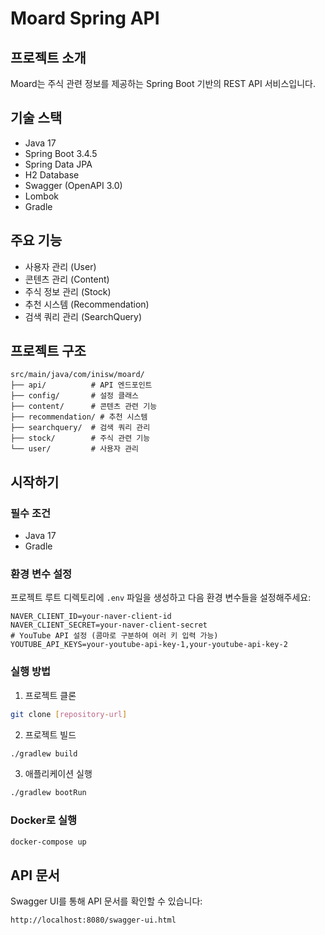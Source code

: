 # Moard Spring API

## 프로젝트 소개
Moard는 주식 관련 정보를 제공하는 Spring Boot 기반의 REST API 서비스입니다.

## 기술 스택
- Java 17
- Spring Boot 3.4.5
- Spring Data JPA
- H2 Database
- Swagger (OpenAPI 3.0)
- Lombok
- Gradle

## 주요 기능
- 사용자 관리 (User)
- 콘텐츠 관리 (Content)
- 주식 정보 관리 (Stock)
- 추천 시스템 (Recommendation)
- 검색 쿼리 관리 (SearchQuery)

## 프로젝트 구조
```
src/main/java/com/inisw/moard/
├── api/          # API 엔드포인트
├── config/       # 설정 클래스
├── content/      # 콘텐츠 관련 기능
├── recommendation/ # 추천 시스템
├── searchquery/  # 검색 쿼리 관리
├── stock/        # 주식 관련 기능
└── user/         # 사용자 관리
```

## 시작하기

### 필수 조건
- Java 17
- Gradle

### 환경 변수 설정
프로젝트 루트 디렉토리에 `.env` 파일을 생성하고 다음 환경 변수들을 설정해주세요:

```env
NAVER_CLIENT_ID=your-naver-client-id
NAVER_CLIENT_SECRET=your-naver-client-secret
# YouTube API 설정 (콤마로 구분하여 여러 키 입력 가능)
YOUTUBE_API_KEYS=your-youtube-api-key-1,your-youtube-api-key-2
```

### 실행 방법
1. 프로젝트 클론
```bash
git clone [repository-url]
```

2. 프로젝트 빌드
```bash
./gradlew build
```

3. 애플리케이션 실행
```bash
./gradlew bootRun
```

### Docker로 실행
```bash
docker-compose up
```

## API 문서
Swagger UI를 통해 API 문서를 확인할 수 있습니다:
```
http://localhost:8080/swagger-ui.html
```